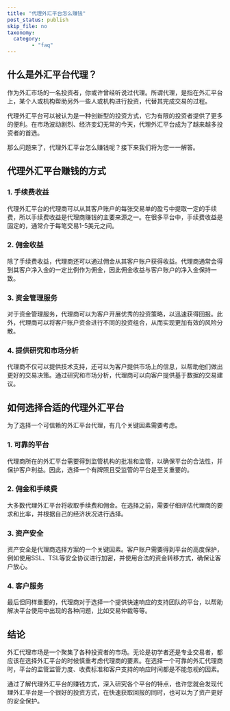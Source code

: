 ```yaml
---
title: "代理外汇平台怎么赚钱"
post_status: publish
skip_file: no
taxonomy:
  category:
        - "faq"
---
```


## 什么是外汇平台代理？

作为外汇市场的一名投资者，你或许曾经听说过代理。所谓代理，是指在外汇平台上，某个人或机构帮助另外一些人或机构进行投资，代替其完成交易的过程。

代理外汇平台可以被认为是一种创新型的投资方式，它为有限的投资者提供了更多的便利。在市场波动剧烈、经济变幻无常的今天，代理外汇平台成为了越来越多投资者的首选。

那么问题来了，代理外汇平台怎么赚钱呢？接下来我们将为您一一解答。

## 代理外汇平台赚钱的方式

### 1. 手续费收益

代理外汇平台的代理商可以从其客户账户的每张交易单的盈亏中提取一定的手续费，所以手续费收益是代理商赚钱的主要来源之一。在很多平台中，手续费收益是固定的，通常介于每笔交易1-5美元之间。

### 2. 佣金收益

除了手续费收益，代理商还可以通过佣金从其客户账户获得收益。代理商通常会得到其客户净入金的一定比例作为佣金，因此佣金收益与客户账户的净入金保持一致。

### 3. 资金管理服务

对于资金管理服务，代理商可以为客户开展优秀的投资策略，以迅速获得回报。此外，代理商可以将客户账户资金进行不同的投资组合，从而实现更加有效的风险分散。

### 4. 提供研究和市场分析

代理商不仅可以提供技术支持，还可以为客户提供市场上的信息，以帮助他们做出更好的交易决策。通过研究和市场分析，代理商可以向客户提供基于数据的交易建议。

## 如何选择合适的代理外汇平台

为了选择一个可信赖的外汇平台代理，有几个关键因素需要考虑。

### 1. 可靠的平台

代理商所在的外汇平台需要得到监管机构的批准和监管，以确保平台的合法性，并保护客户利益。因此，选择一个有牌照且受监管的平台是至关重要的。

### 2. 佣金和手续费

大多数代理外汇平台将收取手续费和佣金。在选择之前，需要仔细评估代理商的要求和比率，并根据自己的经济状况进行选择。

### 3. 资产安全

资产安全是代理商选择方案的一个关键因素。客户账户需要得到平台的高度保护，例如使用SSL、TSL等安全协议进行加密，并使用合法的资金转移方式，确保让客户放心。

### 4. 客户服务

最后但同样重要的，代理商对于选择一个提供快速响应的支持团队的平台，以帮助解决平台使用中出现的各种问题，比如交易仲裁等等。

## 结论

外汇代理市场是一个聚集了各种投资者的市场。无论是初学者还是专业交易者，都应该在选择外汇平台的时候慎重考虑代理商的要素。在选择一个可靠的外汇代理商时，平台的监管监管力度、收费标准和客户支持的响应时间都是不能忽视的因素。

通过了解代理外汇平台的赚钱方式，深入研究各个平台的特点，也许您就会发现代理外汇平台是一个很好的投资方式，在快速获取回报的同时，也可以为了资产更好的安全保护。
